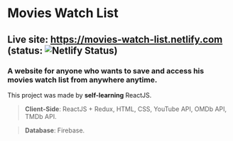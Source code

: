 # Movies Watch List

## Live site: https://movies-watch-list.netlify.com (status: ![Netlify Status](https://api.netlify.com/api/v1/badges/62e2ed3b-15ea-4a4a-a466-c0b14133bf71/deploy-status))

### A website for anyone who wants to save and access his movies watch list from anywhere anytime.

This project was made by **self-learning** ReactJS.

> **Client-Side**: ReactJS + Redux, HTML, CSS, YouTube API, OMDb API, TMDb API.

> **Database**: Firebase.